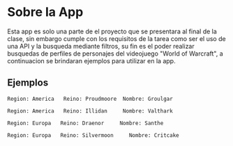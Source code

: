 # Sobre la App

Esta app es solo una parte de el proyecto que se presentara al final de la clase, sin embargo cumple con los requisitos de la tarea como ser el uso de una API y la busqueda mediante filtros, su fin es el poder realizar busquedas de perfiles de personajes del videojuego "World of Warcraft", a continuacion se brindaran ejemplos para utilizar en la app.

## Ejemplos

~~~
Region: America   Reino: Proudmoore  Nombre: Groulgar
~~~
~~~
Region: America   Reino: Illidan     Nombre: Valthark
~~~
~~~
Region: Europa   Reino: Draenor     Nombre: Santhe
~~~
~~~
Region: Europa   Reino: Silvermoon     Nombre: Critcake
~~~
